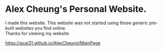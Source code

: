 # Alex Cheung's Personal Website. 
I made this website. This website was not started using those generic pre-built websites you find online.   
Thanks for viewing my website. 

https://acai31.github.io/AlexCheung/MainPage
